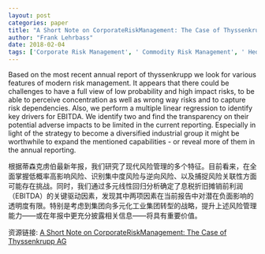 ```yaml
---
layout: post
categories: paper
title: "A Short Note on CorporateRiskManagement: The Case of Thyssenkrupp AG"
author: "Frank Lehrbass"
date: 2018-02-04
tags: ['Corporate Risk Management', ' Commodity Risk Management', ' Hedging', ' Thyssenkrupp']
---
```


Based on the most recent annual report of thyssenkrupp we look for various features of modern risk management. It appears that there could be challenges to have a full view of low probability and high impact risks, to be able to perceive concentration as well as wrong way risks and to capture risk dependencies. Also, we perform a multiple linear regression to identify key drivers for EBITDA. We identify two and find the transparency on their potential adverse impacts to be limited in the current reporting. Especially in light of the strategy to become a diversified industrial group it might be worthwhile to expand the mentioned capabilities - or reveal more of them in the annual reporting.

根据蒂森克虏伯最新年报，我们研究了现代风险管理的多个特征。目前看来，在全面掌握低概率高影响风险、识别集中度风险与逆向风险、以及捕捉风险关联性方面可能存在挑战。同时，我们通过多元线性回归分析确定了息税折旧摊销前利润（EBITDA）的关键驱动因素，发现其中两项因素在当前报告中对潜在负面影响的透明度有限。特别是考虑到集团向多元化工业集团转型的战略，提升上述风险管理能力——或在年报中更充分披露相关信息——将具有重要价值。

资源链接: [A Short Note on CorporateRiskManagement: The Case of Thyssenkrupp AG](https://papers.ssrn.com/sol3/papers.cfm?abstract_id=3110739)
